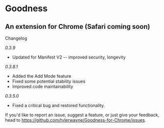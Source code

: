 # Goodness
## An extension for Chrome (Safari coming soon)

Changelog

*0.3.9*
 * Updated for Manifest V2 -- improved security, longevity

*0.3.8.1*
 * Added the Add Mode feature
 * Fixed some potential stability issues
 * Improved code maintainability

*0.3.5.0*
 * Fixed a critical bug and restored functionality.

If you'd like to report an issue, suggest a feature, or just give your feedback, head to
https://github.com/tylerwayne/Goodness-for-Chrome/issues.
